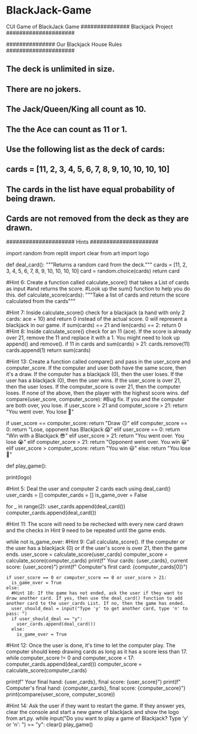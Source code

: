 # BlackJack-Game
CUI Game of BlackJack Game
############### Blackjack Project #####################

############### Our Blackjack House Rules #####################

## The deck is unlimited in size. 
## There are no jokers. 
## The Jack/Queen/King all count as 10.
## The the Ace can count as 11 or 1.
## Use the following list as the deck of cards:
## cards = [11, 2, 3, 4, 5, 6, 7, 8, 9, 10, 10, 10, 10]
## The cards in the list have equal probability of being drawn.
## Cards are not removed from the deck as they are drawn.

##################### Hints #####################


import random
from replit import clear
from art import logo

def deal_card():
  """Returns a random card from the deck."""
  cards = [11, 2, 3, 4, 5, 6, 7, 8, 9, 10, 10, 10, 10]
  card = random.choice(cards)
  return card

#Hint 6: Create a function called calculate_score() that takes a List of cards as input 
#and returns the score. 
#Look up the sum() function to help you do this.
def calculate_score(cards):
  """Take a list of cards and return the score calculated from the cards"""

  #Hint 7: Inside calculate_score() check for a blackjack (a hand with only 2 cards: ace + 10) and return 0 instead of the actual score. 0 will represent a blackjack in our game.
  if sum(cards) == 21 and len(cards) == 2:
    return 0
  #Hint 8: Inside calculate_score() check for an 11 (ace). If the score is already over 21, remove the 11 and replace it with a 1. You might need to look up append() and remove().
  if 11 in cards and sum(cards) > 21:
    cards.remove(11)
    cards.append(1)
  return sum(cards)

#Hint 13: Create a function called compare() and pass in the user_score and computer_score. If the computer and user both have the same score, then it's a draw. If the computer has a blackjack (0), then the user loses. If the user has a blackjack (0), then the user wins. If the user_score is over 21, then the user loses. If the computer_score is over 21, then the computer loses. If none of the above, then the player with the highest score wins.
def compare(user_score, computer_score):
  #Bug fix. If you and the computer are both over, you lose.
  if user_score > 21 and computer_score > 21:
    return "You went over. You lose 😤"


  if user_score == computer_score:
    return "Draw 🙃"
  elif computer_score == 0:
    return "Lose, opponent has Blackjack 😱"
  elif user_score == 0:
    return "Win with a Blackjack 😎"
  elif user_score > 21:
    return "You went over. You lose 😭"
  elif computer_score > 21:
    return "Opponent went over. You win 😁"
  elif user_score > computer_score:
    return "You win 😃"
  else:
    return "You lose 😤"

def play_game():

  print(logo)

  #Hint 5: Deal the user and computer 2 cards each using deal_card()
  user_cards = []
  computer_cards = []
  is_game_over = False

  for _ in range(2):
    user_cards.append(deal_card())
    computer_cards.append(deal_card())

  #Hint 11: The score will need to be rechecked with every new card drawn and the checks in Hint 9 need to be repeated until the game ends.

  while not is_game_over:
    #Hint 9: Call calculate_score(). If the computer or the user has a blackjack (0) or if the user's score is over 21, then the game ends.
    user_score = calculate_score(user_cards)
    computer_score = calculate_score(computer_cards)
    print(f"   Your cards: {user_cards}, current score: {user_score}")
    print(f"   Computer's first card: {computer_cards[0]}")

    if user_score == 0 or computer_score == 0 or user_score > 21:
      is_game_over = True
    else:
      #Hint 10: If the game has not ended, ask the user if they want to draw another card. If yes, then use the deal_card() function to add another card to the user_cards List. If no, then the game has ended.
      user_should_deal = input("Type 'y' to get another card, type 'n' to pass: ")
      if user_should_deal == "y":
        user_cards.append(deal_card())
      else:
        is_game_over = True

  #Hint 12: Once the user is done, it's time to let the computer play. The computer should keep drawing cards as long as it has a score less than 17.
  while computer_score != 0 and computer_score < 17:
    computer_cards.append(deal_card())
    computer_score = calculate_score(computer_cards)

  print(f"   Your final hand: {user_cards}, final score: {user_score}")
  print(f"   Computer's final hand: {computer_cards}, final score: {computer_score}")
  print(compare(user_score, computer_score))

#Hint 14: Ask the user if they want to restart the game. If they answer yes, clear the console and start a new game of blackjack and show the logo from art.py.
while input("Do you want to play a game of Blackjack? Type 'y' or 'n': ") == "y":
  clear()
  play_game()
